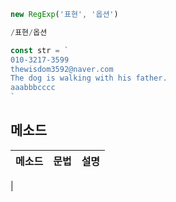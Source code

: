 ```js
new RegExp('표현', '옵션')

/표현/옵션
```

```js
const str = `
010-3217-3599
thewisdom3592@naver.com
The dog is walking with his father.
aaabbbcccc
`
```

## 메소드

메소드 | 문법 | 설명
--|--|-- 
&verbar;